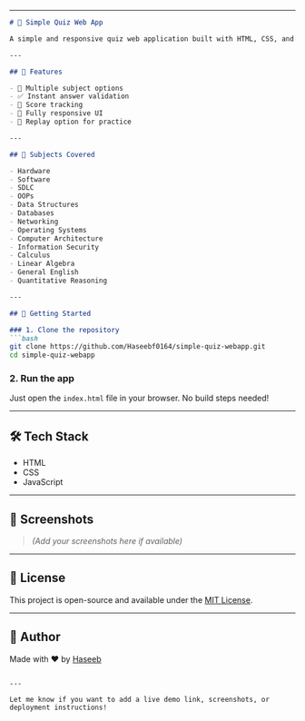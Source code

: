 

---

````markdown
# 🧠 Simple Quiz Web App

A simple and responsive quiz web application built with HTML, CSS, and JavaScript. This app allows users to select a subject and attempt multiple-choice questions (MCQs) to test their knowledge.

---

## 📌 Features

- 🎯 Multiple subject options
- ✅ Instant answer validation
- 🧮 Score tracking
- 📱 Fully responsive UI
- 🔁 Replay option for practice

---

## 📂 Subjects Covered

- Hardware  
- Software  
- SDLC  
- OOPs  
- Data Structures  
- Databases  
- Networking  
- Operating Systems  
- Computer Architecture  
- Information Security  
- Calculus  
- Linear Algebra  
- General English  
- Quantitative Reasoning  

---

## 🚀 Getting Started

### 1. Clone the repository
```bash
git clone https://github.com/Haseebf0164/simple-quiz-webapp.git
cd simple-quiz-webapp
````

### 2. Run the app

Just open the `index.html` file in your browser. No build steps needed!

---

## 🛠️ Tech Stack

* HTML
* CSS
* JavaScript

---

## 📸 Screenshots

> *(Add your screenshots here if available)*

---

## 📄 License

This project is open-source and available under the [MIT License](LICENSE).

---

## 🙌 Author

Made with ❤️ by [Haseeb](https://github.com/Haseebf0164)

```

---

Let me know if you want to add a live demo link, screenshots, or deployment instructions!
```
